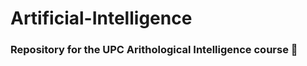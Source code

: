 # Artificial-Intelligence
### Repository for the UPC Arithological Intelligence course :see_no_evil:
